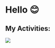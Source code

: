 # Hello 😊

## My Activities:
<img src="https://github-readme-stats.vercel.app/api?username=anuraghazra&show_icons=true&theme=transparent" />

## 


